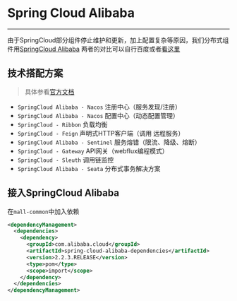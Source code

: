 # Spring Cloud Alibaba
***
由于SpringCloud部分组件停止维护和更新，加上配置复杂等原因，我们分布式组件用[SpringCloud Alibaba](https://spring.io/projects/spring-cloud-alibaba)
两者的对比可以自行百度或者[看这里](https://www.freesion.com/article/6111123574/)

## 技术搭配方案
> 具体参看[官方文档](https://github.com/alibaba/spring-cloud-alibaba/blob/master/README-zh.md)
- `SpringCloud Alibaba - Nacos` 注册中心（服务发现/注册）
- `SpringCloud Alibaba - Nacos` 配置中心（动态配置管理）
- `SpringCloud - Ribbon` 负载均衡
- `SpringCloud - Feign` 声明式HTTP客户端（调用 远程服务）
- `SpringCloud Alibaba - Sentinel` 服务熔错（限流、降级、熔断）
- `SpringCloud - Gateway` API网关（webflux编程模式）
- `SpringCloud - Sleuth` 调用链监控
- `SpringCloud Alibaba - Seata` 分布式事务解决方案

## 接入SpringCloud Alibaba
在`mall-common`中加入依赖
```xml
<dependencyManagement>
  <dependencies>
    <dependency>
      <groupId>com.alibaba.cloud</groupId>
      <artifactId>spring-cloud-alibaba-dependencies</artifactId>
      <version>2.2.3.RELEASE</version>
      <type>pom</type>
      <scope>import</scope>
    </dependency>
  </dependencies>
</dependencyManagement>
```
